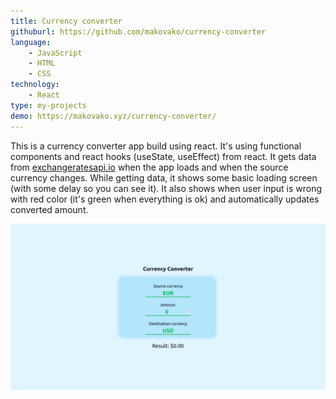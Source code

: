 ```yaml
---
title: Currency converter
githuburl: https://github.com/makovako/currency-converter
language:
    - JavaScript
    - HTML
    - CSS
technology:
    - React
type: my-projects
demo: https://makovako.xyz/currency-converter/
---
```


This is a currency converter app build using react. It's using functional components and react hooks (useState, useEffect) from react. It gets data from [exchangeratesapi.io](https://exchangeratesapi.io/) when the app loads and when the source currency changes. While getting data, it shows some basic loading screen (with some delay so you can see it). It also shows when user input is wrong with red color (it's green when everything is ok) and automatically updates converted amount.

![currency-converter-screenshot](./currency-converter.png)